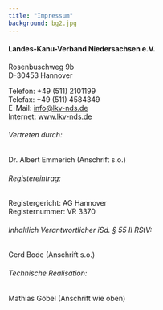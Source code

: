 ```yaml
---
title: "Impressum"
background: bg2.jpg
---
```


#### Landes-Kanu-Verband Niedersachsen e.V.
Rosenbuschweg 9b  
D-30453 Hannover


Telefon: +49 (511) 2101199  
Telefax: +49 (511) 4584349  
E-Mail: info@lkv-nds.de  
Internet: www.lkv-nds.de

###### Vertreten durch:  
Dr. Albert Emmerich (Anschrift s.o.)
###### Registereintrag:
Registergericht: AG Hannover  
Registernummer: VR 3370
###### Inhaltlich Verantwortlicher iSd. § 55 II RStV:    
Gerd Bode (Anschrift s.o.)

###### Technische Realisation:
Mathias Göbel (Anschrift wie oben)




